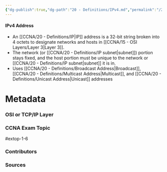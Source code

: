 ```yaml
---
{"dg-publish":true,"dg-path":"20 - Definitions/IPv4.md","permalink":"/20-definitions/i-pv4/","tags":["defs_ccna"]}
---
```


#### IPv4 Address
- An [[CCNA/20 - Definitions/IP\|IP]] address is a 32-bit string broken into 4 octets to designate networks and hosts in [[CCNA/15 - OSI Layers/Layer 3\|Layer 3]].
- The network (or [[CCNA/20 - Definitions/IP subnet\|subnet]]) portion stays fixed, and the host portion must be unique to the network or [[CCNA/20 - Definitions/IP subnet\|subnet]] it is in.
- Uses [[CCNA/20 - Definitions/Broadcast Address\|Broadcast]], [[CCNA/20 - Definitions/Multicast Address\|Multicast]], and [[CCNA/20 - Definitions/Unicast Address\|Unicast]] addresses

# Metadata
### OSI or TCP/IP Layer

### CCNA Exam Topic
#extop-1-6
### Contributors

### Sources
